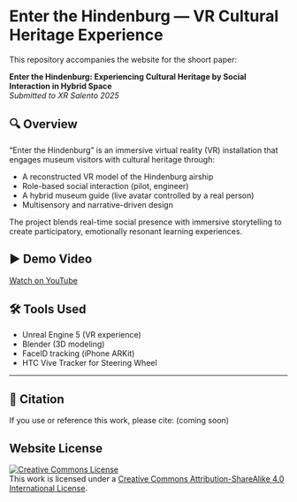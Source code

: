 # Enter the Hindenburg — VR Cultural Heritage Experience

This repository accompanies the website for the shoort paper:

**Enter the Hindenburg: Experiencing Cultural Heritage by Social Interaction in Hybrid Space**  
_Submitted to XR Salento 2025_

## 🔍 Overview

“Enter the Hindenburg” is an immersive virtual reality (VR) installation that engages museum visitors with cultural heritage through:

- A reconstructed VR model of the Hindenburg airship
- Role-based social interaction (pilot, engineer)
- A hybrid museum guide (live avatar controlled by a real person)
- Multisensory and narrative-driven design

The project blends real-time social presence with immersive storytelling to create participatory, emotionally resonant learning experiences.


## ▶️ Demo Video

[Watch on YouTube](https://www.youtube.com/watch?v=hQymtIT4hRs)

## 🛠 Tools Used

- Unreal Engine 5 (VR experience)
- Blender (3D modeling)
- FaceID tracking (iPhone ARKit)
- HTC Vive Tracker for Steering Wheel

---



## 📄 Citation

If you use or reference this work, please cite: (coming soon)


## Website License
<a rel="license" href="http://creativecommons.org/licenses/by-sa/4.0/"><img alt="Creative Commons License" style="border-width:0" src="https://i.creativecommons.org/l/by-sa/4.0/88x31.png" /></a><br />This work is licensed under a <a rel="license" href="http://creativecommons.org/licenses/by-sa/4.0/">Creative Commons Attribution-ShareAlike 4.0 International License</a>.
